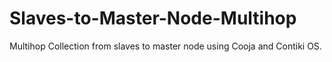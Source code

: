 # Slaves-to-Master-Node-Multihop

Multihop Collection from slaves to master node using Cooja and Contiki OS.
